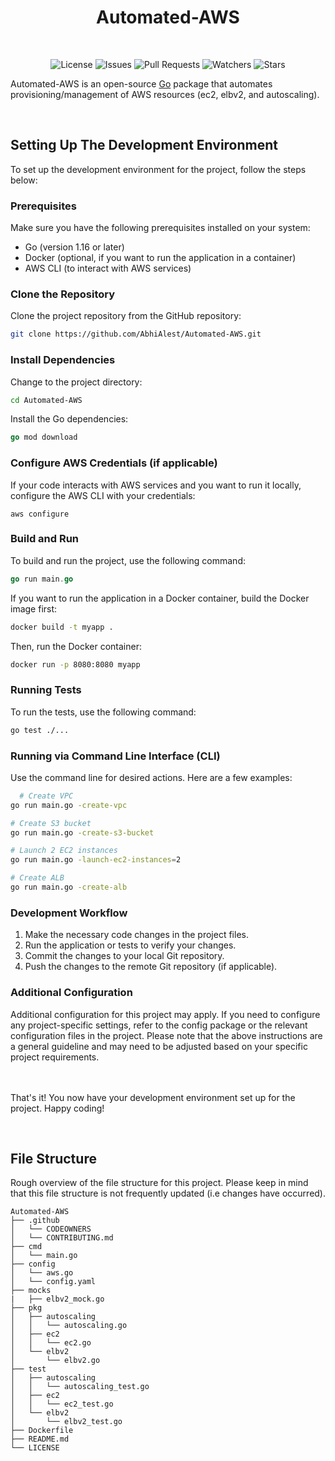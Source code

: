 <h1 align="center">Automated-AWS</h1>
<br />


  <p align="center">  
    <img src="https://img.shields.io/github/license/AbhiAlest/Automated-AWS.svg" alt = "License" >
    <img src="https://img.shields.io/github/issues/AbhiAlest/Automated-AWS.svg" alt = "Issues" >
    <img src="https://img.shields.io/github/issues-pr/AbhiAlest/Automated-AWS.svg" alt = "Pull Requests" >
    <img src="https://img.shields.io/github/watchers/AbhiAlest/Automated-AWS.svg" alt = "Watchers" >
    <img src="https://img.shields.io/github/stars/AbhiAlest/Automated-AWS.svg" alt = "Stars" >
  </p>
  

   Automated-AWS is an open-source [Go](https://go.dev/) package that automates provisioning/management of AWS resources (ec2, elbv2, and autoscaling).


<br />  

<h2>Setting Up The Development Environment</h2>
To set up the development environment for the project, follow the steps below:

<h3>Prerequisites</h3>
Make sure you have the following prerequisites installed on your system:

* Go (version 1.16 or later)
* Docker (optional, if you want to run the application in a container)
* AWS CLI (to interact with AWS services)

<h3>Clone the Repository</h3>
Clone the project repository from the GitHub repository:

```bash
git clone https://github.com/AbhiAlest/Automated-AWS.git
```

<h3>Install Dependencies</h3>

Change to the project directory:

```bash
cd Automated-AWS
```

Install the Go dependencies:

```go
go mod download
```

<h3>Configure AWS Credentials (if applicable)</h3>
If your code interacts with AWS services and you want to run it locally, configure the AWS CLI with your credentials:

```
aws configure
```

<h3>Build and Run</h3>
To build and run the project, use the following command:

```go
go run main.go
```
If you want to run the application in a Docker container, build the Docker image first:

```bash
docker build -t myapp .
```

Then, run the Docker container:
```bash
docker run -p 8080:8080 myapp
```

<h3>Running Tests</h3>
To run the tests, use the following command:

```bash
go test ./...
```

<h3>Running via Command Line Interface (CLI)</h3>
Use the command line for desired actions. Here are a few examples:

```bash
  # Create VPC
go run main.go -create-vpc

# Create S3 bucket
go run main.go -create-s3-bucket

# Launch 2 EC2 instances
go run main.go -launch-ec2-instances=2

# Create ALB
go run main.go -create-alb
```

<h3>Development Workflow</h3>

1. Make the necessary code changes in the project files.
2. Run the application or tests to verify your changes.
3. Commit the changes to your local Git repository.
4. Push the changes to the remote Git repository (if applicable).

<h3>Additional Configuration</h3>
Additional configuration for this project may apply. If you need to configure any project-specific settings, refer to the config package or the relevant configuration files in the project. Please note that the above instructions are a general guideline and may need to be adjusted based on your specific project requirements.

<br/><br/>
That's it! You now have your development environment set up for the project. Happy coding!

<br />  

<h2>File Structure</h2>
  
  Rough overview of the file structure for this project. Please keep in mind that this file structure is not frequently updated (i.e changes have occurred). 
  ```
Automated-AWS
├── .github
│   └── CODEOWNERS
│   └── CONTRIBUTING.md
├── cmd
│   └── main.go
├── config
│   └── aws.go
│   └── config.yaml
├── mocks
|   ├── elbv2_mock.go
├── pkg
│   ├── autoscaling
│   │   └── autoscaling.go
│   ├── ec2
│   │   └── ec2.go
│   └── elbv2
│       └── elbv2.go
├── test
│   ├── autoscaling
│   │   └── autoscaling_test.go
│   ├── ec2
│   │   └── ec2_test.go
│   └── elbv2
│       └── elbv2_test.go
├── Dockerfile
├── README.md
└── LICENSE

  ```
   
<br />
